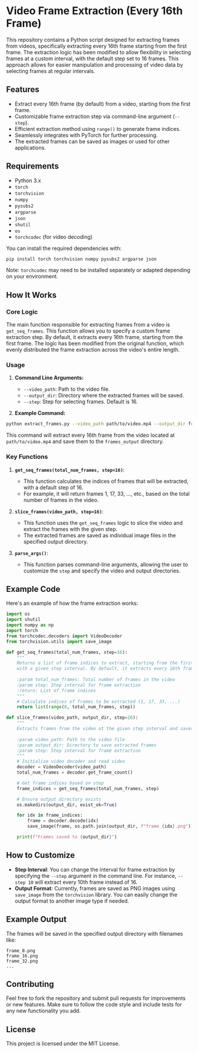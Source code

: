 # Video Frame Extraction (Every 16th Frame)

This repository contains a Python script designed for extracting frames from videos, specifically extracting every 16th frame starting from the first frame. The extraction logic has been modified to allow flexibility in selecting frames at a custom interval, with the default step set to 16 frames. This approach allows for easier manipulation and processing of video data by selecting frames at regular intervals.

## Features
- Extract every 16th frame (by default) from a video, starting from the first frame.
- Customizable frame extraction step via command-line argument (`--step`).
- Efficient extraction method using `range()` to generate frame indices.
- Seamlessly integrates with PyTorch for further processing.
- The extracted frames can be saved as images or used for other applications.

## Requirements
- Python 3.x
- `torch`
- `torchvision`
- `numpy`
- `pysubs2`
- `argparse`
- `json`
- `shutil`
- `os`
- `torchcodec` (for video decoding)

You can install the required dependencies with:

```bash
pip install torch torchvision numpy pysubs2 argparse json
```

Note: `torchcodec` may need to be installed separately or adapted depending on your environment.

## How It Works

### Core Logic

The main function responsible for extracting frames from a video is `get_seq_frames`. This function allows you to specify a custom frame extraction step. By default, it extracts every 16th frame, starting from the first frame. The logic has been modified from the original function, which evenly distributed the frame extraction across the video's entire length.

### Usage

1. **Command Line Arguments:**
   - `--video_path`: Path to the video file.
   - `--output_dir`: Directory where the extracted frames will be saved.
   - `--step`: Step for selecting frames. Default is 16.

2. **Example Command:**

```bash
python extract_frames.py --video_path path/to/video.mp4 --output_dir frames_output --step 16
```

This command will extract every 16th frame from the video located at `path/to/video.mp4` and save them to the `frames_output` directory.

### Key Functions
1. **`get_seq_frames(total_num_frames, step=16)`**:
   - This function calculates the indices of frames that will be extracted, with a default step of 16. 
   - For example, it will return frames 1, 17, 33, ..., etc., based on the total number of frames in the video.

2. **`slice_frames(video_path, step=16)`**:
   - This function uses the `get_seq_frames` logic to slice the video and extract the frames with the given step. 
   - The extracted frames are saved as individual image files in the specified output directory.

3. **`parse_args()`**:
   - This function parses command-line arguments, allowing the user to customize the `step` and specify the video and output directories.

## Example Code

Here's an example of how the frame extraction works:

```python
import os
import shutil
import numpy as np
import torch
from torchcodec.decoders import VideoDecoder
from torchvision.utils import save_image

def get_seq_frames(total_num_frames, step=16):
    """
    Returns a list of frame indices to extract, starting from the first frame
    with a given step interval. By default, it extracts every 16th frame.
    
    :param total_num_frames: Total number of frames in the video
    :param step: Step interval for frame extraction
    :return: List of frame indices
    """
    # Calculate indices of frames to be extracted (1, 17, 33, ...)
    return list(range(0, total_num_frames, step))

def slice_frames(video_path, output_dir, step=16):
    """
    Extracts frames from the video at the given step interval and saves them as images.
    
    :param video_path: Path to the video file
    :param output_dir: Directory to save extracted frames
    :param step: Step interval for frame extraction
    """
    # Initialize video decoder and read video
    decoder = VideoDecoder(video_path)
    total_num_frames = decoder.get_frame_count()

    # Get frame indices based on step
    frame_indices = get_seq_frames(total_num_frames, step)

    # Ensure output directory exists
    os.makedirs(output_dir, exist_ok=True)

    for idx in frame_indices:
        frame = decoder.decode(idx)
        save_image(frame, os.path.join(output_dir, f"frame_{idx}.png"))

    print(f"Frames saved to {output_dir}")
```

## How to Customize

- **Step Interval**: You can change the interval for frame extraction by specifying the `--step` argument in the command line. For instance, `--step 10` will extract every 10th frame instead of 16.
- **Output Format**: Currently, frames are saved as PNG images using `save_image` from the `torchvision` library. You can easily change the output format to another image type if needed.

## Example Output

The frames will be saved in the specified output directory with filenames like:

```
frame_0.png
frame_16.png
frame_32.png
...
```

## Contributing

Feel free to fork the repository and submit pull requests for improvements or new features. Make sure to follow the code style and include tests for any new functionality you add.

## License

This project is licensed under the MIT License.
